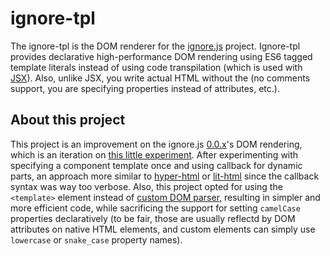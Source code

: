 # ignore-tpl

The ignore-tpl is the DOM renderer for the [ignore.js](https://github.com/jurca/ignore.js/) project. Ignore-tpl
provides declarative high-performance DOM rendering using ES6 tagged template literals instead of using code
transpilation (which is used with [JSX](https://reactjs.org/docs/introducing-jsx.html)). Also, unlike JSX, you write
actual HTML without the (no comments support, you are specifying properties instead of attributes, etc.).

## About this project

This project is an improvement on the ignore.js [0.0.x](https://github.com/jurca/ignore.js/tree/0.0.x)'s DOM rendering,
which is an iteration on [this little experiment](https://github.com/jurca/reactive-component). After experimenting
with specifying a component template once and using callback for dynamic parts, an approach more similar to
[hyper-html](https://github.com/WebReflection/hyperHTML) or [lit-html](https://github.com/Polymer/lit-html) since the
callback syntax was way too verbose. Also, this project opted for using the `<template>` element instead of
[custom DOM parser](https://github.com/jurca/ignore.js/tree/0.0.x/template), resulting in simpler and more efficient
code, while sacrificing the support for setting `camelCase` properties declaratively (to be fair, those are usually
reflectd by DOM attributes on native HTML elements, and custom elements can simply use `lowercase` or `snake_case`
property names).
